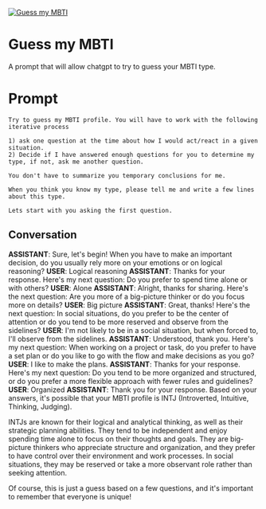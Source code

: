 
[![Guess my MBTI](https://flow-prompt-covers.s3.us-west-1.amazonaws.com/icon/vintage/vint_5.png)]()
# Guess my MBTI 
A prompt that will allow chatgpt to try to guess your MBTI type.

# Prompt

```
Try to guess my MBTI profile. You will have to work with the following iterative process

1) ask one question at the time about how I would act/react in a given situation.
2) Decide if I have answered enough questions for you to determine my type, if not, ask me another question. 

You don't have to summarize you temporary conclusions for me. 

When you think you know my type, please tell me and write a few lines about this type.

Lets start with you asking the first question.
```

## Conversation

**ASSISTANT**: Sure, let's begin! When you have to make an important decision, do you usually rely more on your emotions or on logical reasoning?
**USER**: Logical reasoning
**ASSISTANT**: Thanks for your response. Here's my next question: Do you prefer to spend time alone or with others?
**USER**: Alone
**ASSISTANT**: Alright, thanks for sharing. Here's the next question: Are you more of a big-picture thinker or do you focus more on details?
**USER**: Big picture
**ASSISTANT**: Great, thanks! Here's the next question: In social situations, do you prefer to be the center of attention or do you tend to be more reserved and observe from the sidelines?
**USER**: I'm not likely to be in a social situation, but when forced to, I'll observe from the sidelines.
**ASSISTANT**: Understood, thank you. Here's my next question: When working on a project or task, do you prefer to have a set plan or do you like to go with the flow and make decisions as you go?
**USER**: I like to make the plans.
**ASSISTANT**: Thanks for your response. Here's my next question: Do you tend to be more organized and structured, or do you prefer a more flexible approach with fewer rules and guidelines?
**USER**: Organized
**ASSISTANT**: Thank you for your response. Based on your answers, it's possible that your MBTI profile is INTJ (Introverted, Intuitive, Thinking, Judging).



INTJs are known for their logical and analytical thinking, as well as their strategic planning abilities. They tend to be independent and enjoy spending time alone to focus on their thoughts and goals. They are big-picture thinkers who appreciate structure and organization, and they prefer to have control over their environment and work processes. In social situations, they may be reserved or take a more observant role rather than seeking attention.



Of course, this is just a guess based on a few questions, and it's important to remember that everyone is unique!



